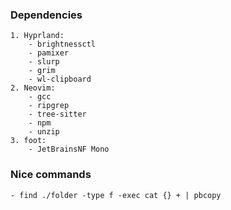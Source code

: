 ### Dependencies
    1. Hyprland:
        - brightnessctl
        - pamixer
        - slurp
        - grim
        - wl-clipboard
    2. Neovim:
        - gcc
        - ripgrep
        - tree-sitter
        - npm
        - unzip
    3. foot:
        - JetBrainsNF Mono

### Nice commands
    - find ./folder -type f -exec cat {} + | pbcopy

